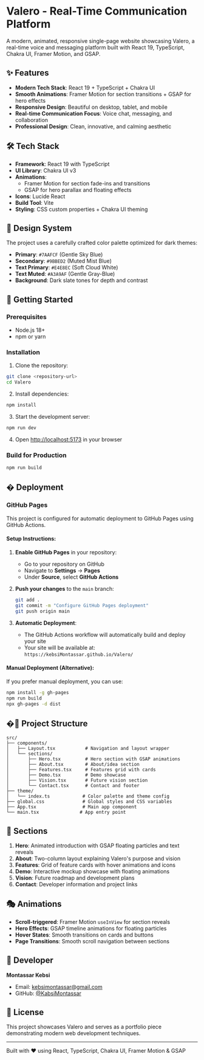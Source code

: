 # Valero - Real-Time Communication Platform

A modern, animated, responsive single-page website showcasing Valero, a real-time voice and messaging platform built with React 19, TypeScript, Chakra UI, Framer Motion, and GSAP.

## ✨ Features

- **Modern Tech Stack**: React 19 + TypeScript + Chakra UI
- **Smooth Animations**: Framer Motion for section transitions + GSAP for hero effects
- **Responsive Design**: Beautiful on desktop, tablet, and mobile
- **Real-time Communication Focus**: Voice chat, messaging, and collaboration
- **Professional Design**: Clean, innovative, and calming aesthetic

## 🛠️ Tech Stack

- **Framework**: React 19 with TypeScript
- **UI Library**: Chakra UI v3
- **Animations**: 
  - Framer Motion for section fade-ins and transitions
  - GSAP for hero parallax and floating effects
- **Icons**: Lucide React
- **Build Tool**: Vite
- **Styling**: CSS custom properties + Chakra UI theming

## 🎨 Design System

The project uses a carefully crafted color palette optimized for dark themes:

- **Primary**: `#7AAFCF` (Gentle Sky Blue)
- **Secondary**: `#9BBED2` (Muted Mist Blue)
- **Text Primary**: `#E4E8EC` (Soft Cloud White)
- **Text Muted**: `#A3A9AF` (Gentle Gray-Blue)
- **Background**: Dark slate tones for depth and contrast

## 🚀 Getting Started

### Prerequisites

- Node.js 18+ 
- npm or yarn

### Installation

1. Clone the repository:
```bash
git clone <repository-url>
cd Valero
```

2. Install dependencies:
```bash
npm install
```

3. Start the development server:
```bash
npm run dev
```

4. Open [http://localhost:5173](http://localhost:5173) in your browser

### Build for Production

```bash
npm run build
```

## � Deployment

### GitHub Pages

This project is configured for automatic deployment to GitHub Pages using GitHub Actions.

#### Setup Instructions:

1. **Enable GitHub Pages** in your repository:
   - Go to your repository on GitHub
   - Navigate to **Settings** → **Pages**
   - Under **Source**, select **GitHub Actions**

2. **Push your changes** to the `main` branch:
   ```bash
   git add .
   git commit -m "Configure GitHub Pages deployment"
   git push origin main
   ```

3. **Automatic Deployment**:
   - The GitHub Actions workflow will automatically build and deploy your site
   - Your site will be available at: `https://kebsiMontassar.github.io/Valero/`

#### Manual Deployment (Alternative):

If you prefer manual deployment, you can use:

```bash
npm install -g gh-pages
npm run build
npx gh-pages -d dist
```

## �📁 Project Structure

```
src/
├── components/
│   ├── Layout.tsx           # Navigation and layout wrapper
│   └── sections/
│       ├── Hero.tsx         # Hero section with GSAP animations
│       ├── About.tsx        # About/idea section
│       ├── Features.tsx     # Features grid with cards
│       ├── Demo.tsx         # Demo showcase
│       ├── Vision.tsx       # Future vision section
│       └── Contact.tsx      # Contact and footer
├── theme/
│   └── index.ts            # Color palette and theme config
├── global.css              # Global styles and CSS variables
├── App.tsx                 # Main app component
└── main.tsx               # App entry point
```

## 🎯 Sections

1. **Hero**: Animated introduction with GSAP floating particles and text reveals
2. **About**: Two-column layout explaining Valero's purpose and vision  
3. **Features**: Grid of feature cards with hover animations and icons
4. **Demo**: Interactive mockup showcase with floating animations
5. **Vision**: Future roadmap and development plans
6. **Contact**: Developer information and project links

## 🎭 Animations

- **Scroll-triggered**: Framer Motion `useInView` for section reveals
- **Hero Effects**: GSAP timeline animations for floating particles
- **Hover States**: Smooth transitions on cards and buttons
- **Page Transitions**: Smooth scroll navigation between sections

## 👤 Developer

**Montassar Kebsi**
- Email: kebsimontassar@gmail.com
- GitHub: [@KabsiMontassar](https://github.com/KabsiMontassar)

## 📄 License

This project showcases Valero and serves as a portfolio piece demonstrating modern web development techniques.

---

Built with ❤️ using React, TypeScript, Chakra UI, Framer Motion & GSAP
